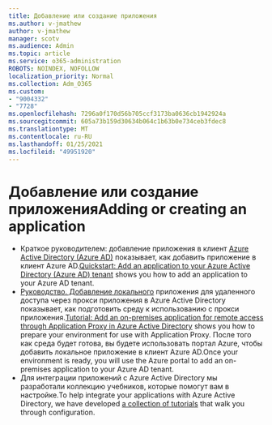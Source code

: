 ```yaml
---
title: Добавление или создание приложения
ms.author: v-jmathew
author: v-jmathew
manager: scotv
ms.audience: Admin
ms.topic: article
ms.service: o365-administration
ROBOTS: NOINDEX, NOFOLLOW
localization_priority: Normal
ms.collection: Adm_O365
ms.custom:
- "9004332"
- "7728"
ms.openlocfilehash: 7296a0f170d56b705ccf3173ba0636cb1942924a
ms.sourcegitcommit: 605a73b159d30634b064c1b63b0e734ceb3fdec8
ms.translationtype: MT
ms.contentlocale: ru-RU
ms.lasthandoff: 01/25/2021
ms.locfileid: "49951920"
---
```

# <a name="adding-or-creating-an-application"></a><span data-ttu-id="1266d-102">Добавление или создание приложения</span><span class="sxs-lookup"><span data-stu-id="1266d-102">Adding or creating an application</span></span>

- <span data-ttu-id="1266d-103">Краткое руководителем: добавление приложения в клиент [Azure Active Directory (Azure AD)](https://docs.microsoft.com/azure/active-directory/manage-apps/add-application-portal) показывает, как добавить приложение в клиент Azure AD.</span><span class="sxs-lookup"><span data-stu-id="1266d-103">[Quickstart: Add an application to your Azure Active Directory (Azure AD) tenant](https://docs.microsoft.com/azure/active-directory/manage-apps/add-application-portal) shows you how to add an application to your Azure AD tenant.</span></span>
- <span data-ttu-id="1266d-104">[Руководство. Добавление локального](https://docs.microsoft.com/azure/active-directory/manage-apps/application-proxy-add-on-premises-application) приложения для удаленного доступа через прокси приложения в Azure Active Directory показывает, как подготовить среду к использованию с прокси приложения.</span><span class="sxs-lookup"><span data-stu-id="1266d-104">[Tutorial: Add an on-premises application for remote access through Application Proxy in Azure Active Directory](https://docs.microsoft.com/azure/active-directory/manage-apps/application-proxy-add-on-premises-application) shows you how to prepare your environment for use with Application Proxy.</span></span> <span data-ttu-id="1266d-105">После того как среда будет готова, вы будете использовать портал Azure, чтобы добавить локальное приложение в клиент Azure AD.</span><span class="sxs-lookup"><span data-stu-id="1266d-105">Once your environment is ready, you will use the Azure portal to add an on-premises application to your Azure AD tenant.</span></span>
- <span data-ttu-id="1266d-106">Для интеграции приложений с Azure Active Directory [](https://docs.microsoft.com/azure/active-directory/saas-apps/tutorial-list) мы разработали коллекцию учебников, которые помогут вам в настройке.</span><span class="sxs-lookup"><span data-stu-id="1266d-106">To help integrate your applications with Azure Active Directory, we have developed [a collection of tutorials](https://docs.microsoft.com/azure/active-directory/saas-apps/tutorial-list) that walk you through configuration.</span></span>
